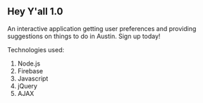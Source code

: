 Hey Y'all 1.0
-------

An interactive application getting user preferences and providing suggestions on things to do in Austin. Sign up today! 

Technologies used: 
1. Node.js
2. Firebase
3. Javascript
4. jQuery
5. AJAX
